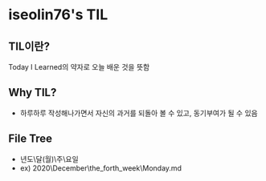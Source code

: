 # iseolin76's TIL

## TIL이란?

Today I Learned의 약자로 오늘 배운 것을 뜻함

## Why TIL?

- 하루하루 작성해나가면서 자신의 과거를 되돌아 볼 수 있고, 동기부여가 될 수 있음

## File Tree

- 년도\달(월)\주\요일
- ex) 2020\December\the_forth_week\Monday.md
